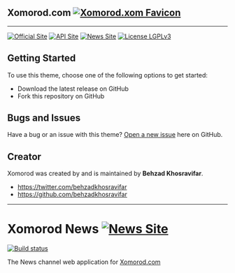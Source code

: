 
## Xomorod.com   [![Xomorod.xom Favicon](https://raw.githubusercontent.com/Xomorod/Xomorod/master/src/Xomorod.com/Content/images/logo/Logo.png)](http://xomorod.com) 
-----------------------------------
[![Official Site](https://img.shields.io/badge/Official%20Site-xomorod.com-blue.svg)](http://xomorod.com)
[![API Site](https://img.shields.io/badge/API-api.xomorod.com-green.svg)](http://api.xomorod.com)
[![News Site](https://img.shields.io/badge/News-news.xomorod.com-orange.svg)](http://news.xomorod.com)
[![License LGPLv3](https://img.shields.io/badge/license-LGPLv3-green.svg)](http://www.gnu.org/licenses/lgpl-3.0.html)


## Getting Started

To use this theme, choose one of the following options to get started:
* Download the latest release on GitHub
* Fork this repository on GitHub

## Bugs and Issues

Have a bug or an issue with this theme? [Open a new issue](https://github.com/Xomorod/Xomorod/issues) here on GitHub.

## Creator

Xomorod was created by and is maintained by **Behzad Khosravifar**.

* https://twitter.com/behzadkhosravifar
* https://github.com/behzadkhosravifar

------------------------



# Xomorod News  [![News Site](https://img.shields.io/badge/News-news.xomorod.com-orange.svg)](http://news.xomorod.com)

[![Build status](https://ci.appveyor.com/api/projects/status/8hg5jwm88hyro6y6?svg=true)](https://ci.appveyor.com/project/Behzadkhosravifar/news)

The News channel web application for [Xomorod.com](http://Xomorod.com)
